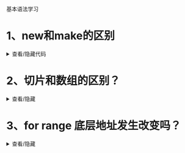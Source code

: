 基本语法学习
# 1、new和make的区别
<details>
  <summary>查看/隐藏代码</summary>
  ```go
  入参和出参不同，new接收一个形参，返回一个类型的指针，make 用来构造slice,map,chan类型，等引用类型。比如slice包括一个数据结构：返回底层数组的指针， 长度，和容量
  使用场景不同
</details>

# 2、切片和数组的区别？
<details>
  <summary> 查看/隐藏</summary>
  切片是引用，数组是底层存储结构，
  切片会动态扩容，如果A切片有引用B，则引用的B不会随着扩容而变化，但是A变成了新扩容的新地址
</details>

# 3、for range 底层地址发生改变吗？
<details>
  <summary> 查看/隐藏</summary>
  不会，这个遍历是值遍历，每次都新创建当前元素的副本，新建元素副本的地址会变化，但是原来slice不会变化。
</details>
